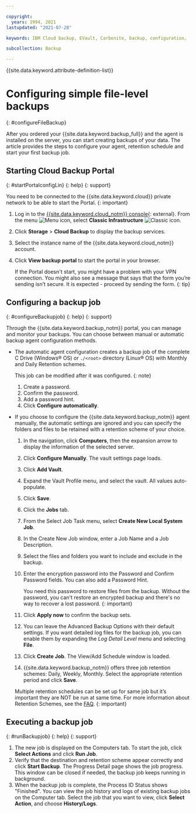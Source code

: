 ```yaml
---

copyright:
  years: 1994, 2021
lastupdated: "2021-07-28"

keywords: IBM Cloud backup, EVault, Carbonite, backup, configuration,

subcollection: Backup

---
```

{{site.data.keyword.attribute-definition-list}}

# Configuring simple file-level backups
{: #configureFileBackup}

After you ordered your {{site.data.keyword.backup_full}} and the agent is installed on the server, you can start creating backups of your data. The article provides the steps to configure your agent, retention schedule and start your first backup job.

## Starting Cloud Backup Portal
{: #startPortalconfigLin}
{: help}
{: support}

You need to be connected to the {{site.data.keyword.cloud}} private network to be able to start the Portal.
{: important}

1. Log in to the [{{site.data.keyword.cloud_notm}} console](https://{DomainName}){: external}. From the menu ![Menu icon](../icons/icon_hamburger.svg "Menu"), select **Classic Infrastructure** ![Classic icon](../icons/classic.svg "Classic").
2. Click **Storage** > **Cloud Backup** to display the backup services.
3. Select the instance name of the {{site.data.keyword.cloud_notm}} account.
4. Click **View backup portal** to start the portal in your browser.

   If the Portal doesn't start, you might have a problem with your VPN connection. You might also see a message that says that the form you’re sending isn’t secure. It is expected - proceed by sending the form.
   {: tip}

## Configuring a backup job
{: #configureBackupjob}
{: help}
{: support}

Through the {{site.data.keyword.backup_notm}} portal, you can manage and monitor your backups. You can choose between manual or automatic backup agent configuration methods.

- The automatic agent configuration creates a backup job of the complete C Drive (Windows&reg; OS) or `./<root>` directory (Linux&reg; OS) with Monthly and Daily Retention schemes.

    This job can be modified after it was configured.
    {: note}

    1. Create a password.
    2. Confirm the password.
    3. Add a password hint.
    4. Click **Configure automatically**.

- If you choose to configure the {{site.data.keyword.backup_notm}} agent manually, the automatic settings are ignored and you can specify the folders and files to be retained with a retention scheme of your choice.

    1. In the navigation, click **Computers**, then the expansion arrow to display the information of the selected server.
    2. Click **Configure Manually**. The vault settings page loads.
    3. Click **Add Vault**.
    4. Expand the Vault Profile menu, and select the vault. All values auto-populate.
    5. Click **Save**.
    6. Click the **Jobs** tab.
    7. From the Select Job Task menu, select **Create New Local System Job**.
    8. In the Create New Job window, enter a Job Name and a Job Description.
    9. Select the files and folders you want to include and exclude in the backup.
    10. Enter the encryption password into the Password and Confirm Password fields. You can also add a Password Hint.

        You need this password to restore files from the backup. Without the password, you can't restore an encrypted backup and there's no way to recover a lost password.
        {: important}

    11. Click **Apply now** to confirm the backup sets.
    12. You can leave the Advanced Backup Options with their default settings. If you want detailed log files for the backup job, you can enable them by expanding the *Log Detail Level* menu and selecting **File**.
    13. Click **Create Job**. The View/Add Schedule window is loaded.
    14. {{site.data.keyword.backup_notm}} offers three job retention schemes: Daily, Weekly, Monthly. Select the appropriate retention period and click **Save**.

    Multiple retention schedules can be set up for same job but it’s important they are NOT be run at same time. For more information about Retention Schemes, see the [FAQ](/docs/Backup?topic=Backup-faqs#faqs).
    {: important}

## Executing a backup job
{: #runBackupjob}
{: help}
{: support}

1. The new job is displayed on the Computers tab. To start the job, click **Select Actions** and click **Run Job**.
2. Verify that the destination and retention scheme appear correctly and click **Start Backup**. The Progress Detail page shows the job progress. This window can be closed if needed, the backup job keeps running in background.
3. When the backup job is complete, the Process ID Status shows "Finished". You can view the job history and logs of existing backup jobs on the Computer tab. Select the job that you want to view, click **Select Action**, and choose **History/Logs**.
